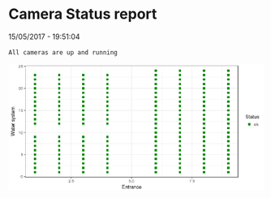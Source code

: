 Camera Status report
================
15/05/2017 - 19:51:04

    All cameras are up and running

![](camreport_files/figure-markdown_github/unnamed-chunk-2-1.png)
